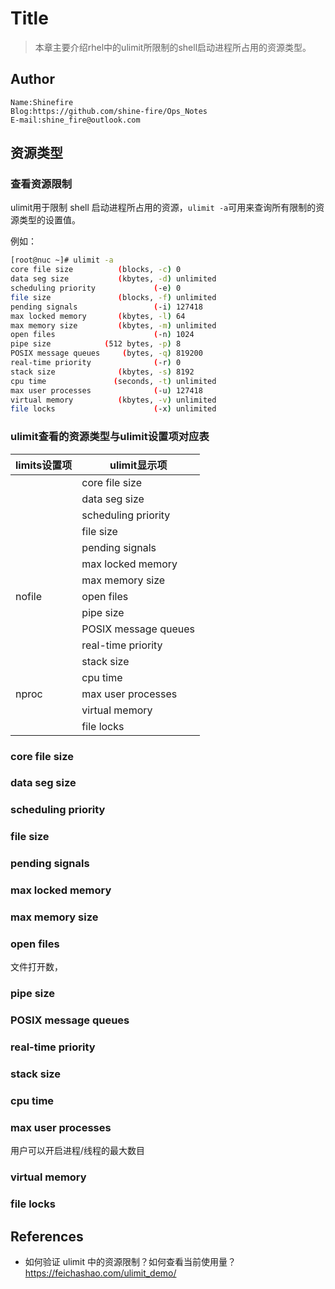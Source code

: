 # Title

> 本章主要介绍rhel中的ulimit所限制的shell启动进程所占用的资源类型。

## Author

```
Name:Shinefire
Blog:https://github.com/shine-fire/Ops_Notes
E-mail:shine_fire@outlook.com
```

## 资源类型

### 查看资源限制

ulimit用于限制 shell 启动进程所占用的资源，`ulimit -a`可用来查询所有限制的资源类型的设置值。

例如：

```bash
[root@nuc ~]# ulimit -a
core file size          (blocks, -c) 0
data seg size           (kbytes, -d) unlimited
scheduling priority             (-e) 0
file size               (blocks, -f) unlimited
pending signals                 (-i) 127418
max locked memory       (kbytes, -l) 64
max memory size         (kbytes, -m) unlimited
open files                      (-n) 1024
pipe size            (512 bytes, -p) 8
POSIX message queues     (bytes, -q) 819200
real-time priority              (-r) 0
stack size              (kbytes, -s) 8192
cpu time               (seconds, -t) unlimited
max user processes              (-u) 127418
virtual memory          (kbytes, -v) unlimited
file locks                      (-x) unlimited
```

### ulimit查看的资源类型与ulimit设置项对应表

| limits设置项 | ulimit显示项         |
| ------------ | -------------------- |
|              | core file size       |
|              | data seg size        |
|              | scheduling priority  |
|              | file size            |
|              | pending signals      |
|              | max locked memory    |
|              | max memory size      |
| nofile       | open files           |
|              | pipe size            |
|              | POSIX message queues |
|              | real-time priority   |
|              | stack size           |
|              | cpu time             |
| nproc        | max user processes   |
|              | virtual memory       |
|              | file locks           |



### core file size



### data seg size



### scheduling priority



### file size



### pending signals



### max locked memory



### max memory size



### open files

文件打开数，

### pipe size



### POSIX message queues



### real-time priority



### stack size



### cpu time



### max user processes

用户可以开启进程/线程的最大数目

### virtual memory



### file locks



## References

- 如何验证 ulimit 中的资源限制？如何查看当前使用量？https://feichashao.com/ulimit_demo/

